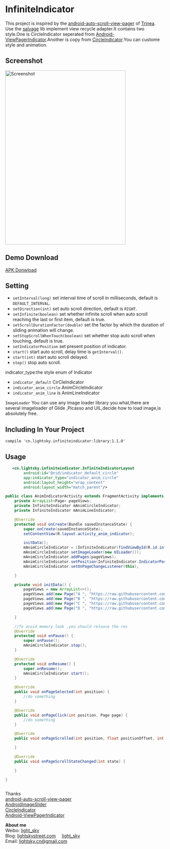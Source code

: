 InfiniteIndicator
===========================

This project is inspired by the [android-auto-scroll-view-pager](https://github.com/Trinea/android-auto-scroll-view-pager) of [Trinea](https://github.com/Trinea). Use the [salvage](https://github.com/JakeWharton/salvage) lib implement
view recycle adapter.It contains two style.One is CircleIndicator seperated from [Android-ViewPagerIndicator](https://github.com/JakeWharton/Android-ViewPagerIndicator).Another is copy from [CircleIndicator](https://github.com/ongakuer/CircleIndicator.).You can custome style and animation.

## Screenshot
<img src="apk/demo.gif" width="380" height="550" alt="Screenshot"/> 

## Demo Download
<a href="apk/demo.apk?raw=true" target="_blank" title="APK Download">APK Donwload</a>


## Setting
- `setInterval(long)` set interval time of scroll in milliseconds, default is `DEFAULT_INTERVAL`.
- `setDirection(int)` set auto scroll direction, default is `RIGHT`.
- `setInfinite(boolean)` set whether infinite scroll when auto scroll reaching the last or first item, default is true.
- `setScrollDurationFactor(double)` set the factor by which the duration of sliding animation will change.
- `setStopScrollWhenTouch(boolean)` set whether stop auto scroll when touching, default is true.
- `setIndicatorPosition` set present position of indicator.
- `start()` start auto scroll, delay time is `getInterval()`.
- `start(int)` start auto scroll delayed.
- `stop()` stop auto scroll.

indicator_type:the style enum of Indicator
- `indicator_default` CirCleIndicator
- `indicator_anim_circle`  AnimCircleIndicator
- `indicator_anim_line` is AnimLineIndicator

`ImageLoader`
You can use any image loader library you what,there are several imageloader of Glide ,Picasso and UIL,decide how to load image,is absolutely free.



## Including In Your Project

`compile 'cn.lightsky.infiniteindicator:library:1.1.0'`

## Usage

``` xml
   <cn.lightsky.infiniteindicator.InfiniteIndicatorLayout
        android:id="@+id/indicator_default_circle"
        app:indicator_type="indicator_anim_circle"
        android:layout_height="wrap_content"
        android:layout_width="match_parent"/>

```

```java
public class AnimIndicatorActivity extends FragmentActivity implements ViewPager.OnPageChangeListener,OnPageClickListener{
    private ArrayList<Page> pageViews;
    private InfiniteIndicator mAnimCircleIndicator;
    private InfiniteIndicator mAnimLineIndicator;

    @Override
    protected void onCreate(Bundle savedInstanceState) {
        super.onCreate(savedInstanceState);
        setContentView(R.layout.activity_anim_indicator);

        initData();
        mAnimCircleIndicator = (InfiniteIndicator)findViewById(R.id.infinite_anim_circle);
        mAnimCircleIndicator.setImageLoader(new UILoader());
        mAnimCircleIndicator.addPages(pageViews);
        mAnimCircleIndicator.setPosition(InfiniteIndicator.IndicatorPosition.Center);
        mAnimCircleIndicator.setOnPageChangeListener(this);

    }

    private void initData() {
        pageViews = new ArrayList<>();
        pageViews.add(new Page("A ", "https://raw.githubusercontent.com/lightSky/InfiniteIndicator/master/res/a.jpg",this));
        pageViews.add(new Page("B ", "https://raw.githubusercontent.com/lightSky/InfiniteIndicator/master/res/b.jpg",this));
        pageViews.add(new Page("C ", "https://raw.githubusercontent.com/lightSky/InfiniteIndicator/master/res/c.jpg",this));
        pageViews.add(new Page("D ", "https://raw.githubusercontent.com/lightSky/InfiniteIndicator/master/res/d.jpg",this));

    }

    //To avoid memory leak ,you should release the res
    @Override
    protected void onPause() {
        super.onPause();
        mAnimCircleIndicator.stop();
    }

    @Override
    protected void onResume() {
        super.onResume();
        mAnimCircleIndicator.start();
    }

    @Override
    public void onPageSelected(int position) {
        //do something
    }

    @Override
    public void onPageClick(int position, Page page) {
        //do something
    }

    @Override
    public void onPageScrolled(int position, float positionOffset, int positionOffsetPixels) {

    }

    @Override
    public void onPageScrollStateChanged(int state) {

    }

}



```

Thanks  
[android-auto-scroll-view-pager](https://github.com/Trinea/android-auto-scroll-view-pager)  
[AndroidImageSlider](https://github.com/daimajia/AndroidImageSlider)  
[CircleIndicator](https://github.com/ongakuer/CircleIndicator)  
[Android-ViewPagerIndicator](https://github.com/JakeWharton/Android-ViewPagerIndicator)  

**About me**  
Weibo: [light_sky](http://www.weibo.com/lightSkyStreet)  
Blog: [lightskystreet.com](http://www.lightskystreet.com/) &nbsp;&nbsp;&nbsp;&nbsp;[light_sky](http://blog.csdn.net/xushuaic)     
Email: lightsky.cn@gmail.com  

